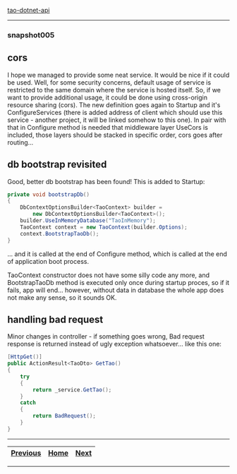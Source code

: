 [tao-dotnet-api](https://github.com/noviKorisnik/tao-dotnet-api#readme)
___
### snapshot005
## cors
I hope we managed to provide some neat service. It would be nice if it could be used. Well, for some security concerns, default usage of service is restricted to the same domain where the service is hosted itself. So, if we want to provide additional usage, it could be done using cross-origin resource sharing (cors). The new definition goes again to Startup and it's ConfigureServices (there is added address of client which should use this service - another project, it will be linked somehow to this one). In pair with that in Configure method is needed that middleware layer UseCors is included, those layers should be stacked in specific order, cors goes after routing...
## db bootstrap revisited
Good, better db bootstrap has been found! This is added to Startup:
``` c#
private void bootstrapDb()
{
    DbContextOptionsBuilder<TaoContext> builder =
        new DbContextOptionsBuilder<TaoContext>();
    builder.UseInMemoryDatabase("TaoInMemory");
    TaoContext context = new TaoContext(builder.Options);
    context.BootstrapTaoDb();
}
```
... and it is called at the end of Configure method, which is called at the end of application boot process.

TaoContext constructor does not have some silly code any more, and BootstrapTaoDb method is executed only once during startup proces, so if it fails, app will end... however, without data in database the whole app does not make any sense, so it sounds OK.
## handling bad request
Minor changes in controller - if something goes wrong, Bad request response is returned instead of ugly exception whatsoever... like this one:
``` c#
[HttpGet()]
public ActionResult<TaoDto> GetTao()
{
    try
    {
        return _service.GetTao();
    }
    catch
    {
        return BadRequest();
    }
}
```
___
| [Previous](https://github.com/noviKorisnik/tao-dotnet-api/tree/snapshot004#readme) | [Home](https://github.com/noviKorisnik/tao-dotnet-api#readme) | [Next](https://github.com/noviKorisnik/tao-dotnet-api/tree/snapshot006#readme) |
| :-: | :-: | :-: |
___
